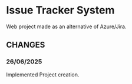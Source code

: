 # Issue Tracker System

Web project made as an alternative of Azure/Jira.

## CHANGES

### 26/06/2025

Implemented Project creation.
